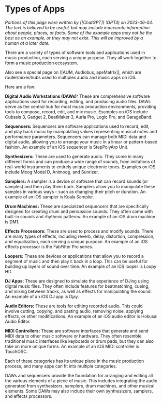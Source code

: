 # Types of Apps

_Portions of this page were written by [[ChatGPT]] (GPT4) on 2023-06-04. The text is believed to be useful, but may include inaccurate information about people, places, or facts. Some of the example apps may not be the best as an example, or they may not exist. This will be improved by a human at a later date._

There are a variety of types of software tools and applications used in music production, each serving a unique purpose. They all work together to form a music production ecosystem.

Also see a special page on [[AUM, Audiobus, apeMatrix]], which are router/mixer/hubs used to multiplex audio and music apps on iOS.

Here are a few:

**Digital Audio Workstations (DAWs):** These are comprehensive software applications used for recording, editing, and producing audio files. DAWs serve as the central hub for most music production environments, providing tools to compose, record, edit, and mix music. Examples on iOS include Cubasis 3, Gadget 2, BeatMaker 3, Auria Pro, Logic Pro, and GarageBand.

**Sequencers:** Sequencers are software applications used to record, edit, and play back music by manipulating values representing musical notes and performance parameters. Sequencers can manage both MIDI data and digital audio, allowing you to arrange your music in a linear or pattern-based fashion. An example of an iOS sequencer is StepPolyArp Unit.

**Synthesizers:** These are used to generate audio. They come in many different forms and can produce a wide range of sounds, from imitations of real-world instruments to entirely unique electronic tones. Examples on iOS include Moog Model D, Animoog, and Sunrizer.

**Samplers:** A sampler is a device or software that can record sounds (or samples) and then play them back. Samplers allow you to manipulate these samples in various ways – such as changing their pitch or duration. An example of an iOS sampler is Koala Sampler.

**Drum Machines:** These are specialized sequencers that are specifically designed for creating drum and percussion sounds. They often come with built-in sounds and rhythmic patterns. An example of an iOS drum machine is DM1.

**Effects Processors:** These are used to process and modify sounds. There are many types of effects, including reverb, delay, distortion, compression, and equalization, each serving a unique purpose. An example of an iOS effects processor is the FabFilter Pro series.

**Loopers:** These are devices or applications that allow you to record a segment of music and then play it back in a loop. This can be useful for building up layers of sound over time. An example of an iOS looper is Loopy HD.

**DJ Apps:** These are designed to simulate the experience of DJing using digital music files. They often include features for beatmatching, cueing, and mixing between tracks, as well as effects for manipulating the sound. An example of an iOS DJ app is Djay.

**Audio Editors:** These are tools for editing recorded audio. This could involve cutting, copying, and pasting audio, removing noise, applying effects, or other modifications. An example of an iOS audio editor is Hokusai Audio Editor.

**MIDI Controllers:** These are software interfaces that generate and send MIDI data to other music software or hardware. They often resemble traditional music interfaces like keyboards or drum pads, but they can also take on more unique forms. An example of an iOS MIDI controller is TouchOSC.

Each of these categories has its unique place in the music production process, and many apps can fit into multiple categories.

DAWs and sequencers provide the foundation for arranging and editing all the various elements of a piece of music. This includes integrating the audio generated from synthesizers, samplers, drum machines, and other musical elements. Some DAWs may also include their own synthesizers, samplers, and effects processors.